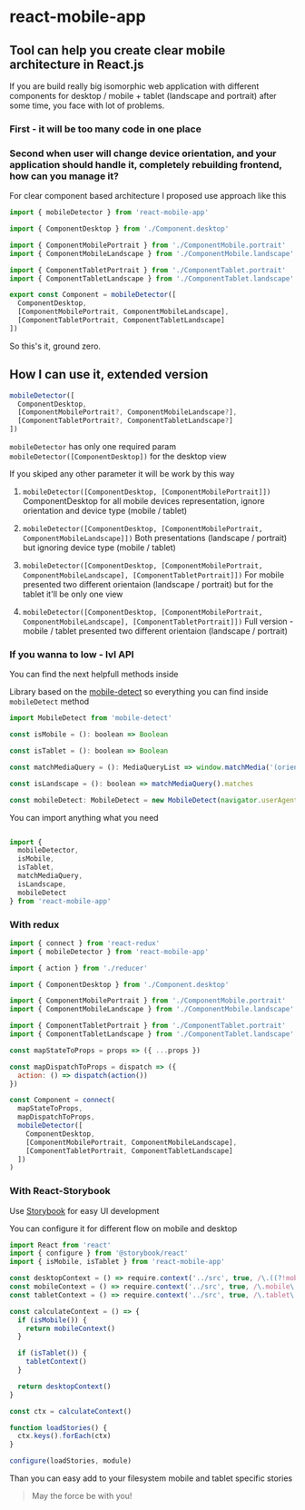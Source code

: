 # react-mobile-app

## Tool can help you create clear mobile architecture in React.js

If you are build really big isomorphic web application with different components for desktop / mobile + tablet (landscape and portrait) after some time, you face with lot of problems.

### First - it will be too many code in one place

### Second when user will change device orientation, and your application should handle it, completely rebuilding frontend, how can you manage it?

For clear component based architecture I proposed use approach like this

```javascript
import { mobileDetector } from 'react-mobile-app'

import { ComponentDesktop } from './Component.desktop'

import { ComponentMobilePortrait } from './ComponentMobile.portrait'
import { ComponentMobileLandscape } from './ComponentMobile.landscape'

import { ComponentTabletPortrait } from './ComponentTablet.portrait'
import { ComponentTabletLandscape } from './ComponentTablet.landscape'

export const Component = mobileDetector([
  ComponentDesktop,
  [ComponentMobilePortrait, ComponentMobileLandscape],
  [ComponentTabletPortrait, ComponentTabletLandscape]
])
```

So this's it, ground zero.

## How I can use it, extended version

```javascript
mobileDetector([
  ComponentDesktop,
  [ComponentMobilePortrait?, ComponentMobileLandscape?],
  [ComponentTabletPortrait?, ComponentTabletLandscape?]
])
```

`mobileDetector` has only one required param `mobileDetector([ComponentDesktop])` for the desktop view

If you skiped any other parameter it will be work by this way

1. `mobileDetector([ComponentDesktop, [ComponentMobilePortrait]])` 
ComponentDesktop for all mobile devices representation, ignore orientation and device type (mobile / tablet)

2. `mobileDetector([ComponentDesktop, [ComponentMobilePortrait, ComponentMobileLandscape]])`
Both presentations (landscape / portrait) but ignoring device type (mobile / tablet)

3. `mobileDetector([ComponentDesktop, [ComponentMobilePortrait, ComponentMobileLandscape], [ComponentTabletPortrait]])`
For mobile presented two different orientaion (landscape / portrait) but for the tablet it'll be only one view

4. `mobileDetector([ComponentDesktop, [ComponentMobilePortrait, ComponentMobileLandscape], [ComponentTabletPortrait]])`
Full version - mobile / tablet presented two different orientaion (landscape / portrait)

### If you wanna to low - lvl API

You can find the next helpfull methods inside

Library based on the [mobile-detect](https://github.com/hgoebl/mobile-detect.js) so everything you can find inside `mobileDetect` method

```javascript
import MobileDetect from 'mobile-detect'

const isMobile = (): boolean => Boolean

const isTablet = (): boolean => Boolean

const matchMediaQuery = (): MediaQueryList => window.matchMedia('(orientation: landscape)')

const isLandscape = (): boolean => matchMediaQuery().matches

const mobileDetect: MobileDetect = new MobileDetect(navigator.userAgent)

```

You can import anything what you need

```javascript

import {
  mobileDetector,
  isMobile,
  isTablet,
  matchMediaQuery,
  isLandscape,
  mobileDetect
} from 'react-mobile-app'

```

### With redux

```javascript
import { connect } from 'react-redux'
import { mobileDetector } from 'react-mobile-app'

import { action } from './reducer'

import { ComponentDesktop } from './Component.desktop'

import { ComponentMobilePortrait } from './ComponentMobile.portrait'
import { ComponentMobileLandscape } from './ComponentMobile.landscape'

import { ComponentTabletPortrait } from './ComponentTablet.portrait'
import { ComponentTabletLandscape } from './ComponentTablet.landscape'

const mapStateToProps = props => ({ ...props })

const mapDispatchToProps = dispatch => ({
  action: () => dispatch(action())
})

const Component = connect(
  mapStateToProps,
  mapDispatchToProps,
  mobileDetector([
    ComponentDesktop,
    [ComponentMobilePortrait, ComponentMobileLandscape],
    [ComponentTabletPortrait, ComponentTabletLandscape]
  ])
)
```

### With React-Storybook

Use [Storybook](https://github.com/storybooks/storybook) for easy UI development

You can configure it for different flow on mobile and desktop

```javascript
import React from 'react'
import { configure } from '@storybook/react'
import { isMobile, isTablet } from 'react-mobile-app'

const desktopContext = () => require.context('../src', true, /\.((?!mobile)|(?!tablet))\..*\.story\.js$/)
const mobileContext = () => require.context('../src', true, /\.mobile\.story\.js$/)
const tabletContext = () => require.context('../src', true, /\.tablet\.story\.js$/)

const calculateContext = () => {
  if (isMobile()) {
    return mobileContext()
  }

  if (isTablet()) {
    tabletContext()
  }

  return desktopContext()
}

const ctx = calculateContext()

function loadStories() {
  ctx.keys().forEach(ctx)
}

configure(loadStories, module)

```

Than you can easy add to your filesystem mobile and tablet specific stories

> May the force be with you!
